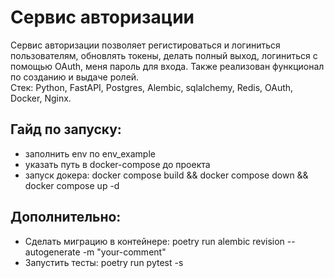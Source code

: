 # Сервис авторизации

Сервис авторизации позволяет регистироваться и логиниться пользователям, обновлять токены, делать полный выход, логиниться с помощью OAuth, меня пароль для входа. Также реализован функционал по созданию и выдаче ролей.  
Стек: Python, FastAPI, Postgres, Alembic, sqlalchemy, Redis, OAuth, Docker, Nginx.

## Гайд по запуску:
- заполнить env по env_example
- указать путь в docker-compose до проекта
- запуск докера: docker compose build && docker compose down && docker compose up -d

## Дополнительно:
- Сделать миграцию в контейнере: poetry run alembic revision --autogenerate -m "your-comment"
- Запустить тесты: poetry run pytest -s
